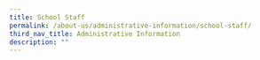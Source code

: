 ```yaml
---
title: School Staff
permalink: /about-us/administrative-information/school-staff/
third_nav_title: Administrative Information
description: ""
---
```





